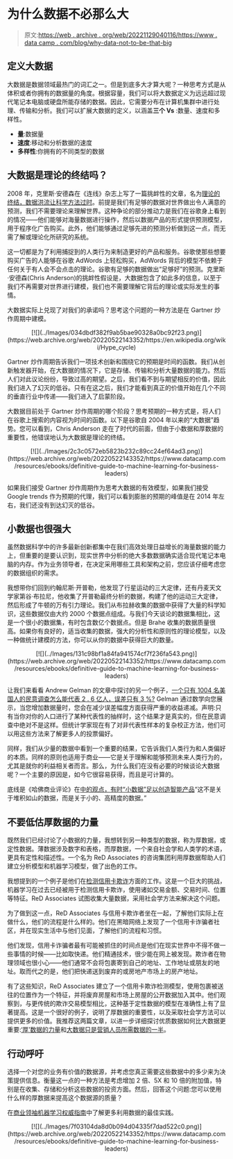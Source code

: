 # 为什么数据不必那么大

> 原文:[https://web . archive . org/web/20221129040116/https://www . data camp . com/blog/why-data-not-to-be-that-big](https://web.archive.org/web/20221129040116/https://www.datacamp.com/blog/why-data-doesnt-have-to-be-that-big)

## 定义大数据

大数据是数据领域最热门的词汇之一。但是到底多大才算大呢？一种思考方式是从体积或者你拥有的数据量的角度。根据容量，我们可以将大数据定义为远远超过现代笔记本电脑或硬盘所能存储的数据。因此，它需要分布在计算机集群中进行处理、传输和分析。我们可以扩展大数据的定义，以涵盖**三个 Vs** :数量、速度和多样性。

*   **量**:数据量
*   **速度**:移动和分析数据的速度
*   **多样性**:你拥有的不同类型的数据

## 大数据是理论的终结吗？

2008 年，克里斯·安德森在《连线》杂志上写了一篇挑衅性的文章，名为[理论的终结，数据洪流让科学方法过时](https://web.archive.org/web/20220522143352/https://www.wired.com/2008/06/pb-theory/)。前提是我们有足够的数据对世界做出令人满意的预测，我们不需要理论来理解世界。这种争论的部分推动力是我们在谷歌身上看到的情况——他们能够对海量数据进行操作，然后以数据产品的形式提供预测模型，用于程序化广告购买。此外，他们能够通过足够先进的预测分析做到这一点，而无需了解或理论化所研究的系统。

这一切都是为了利用捕捉到的人类行为来制造更好的产品和服务。谷歌使那些想要购买广告的人能够在谷歌 AdWords 上轻松购买，AdWords 背后的模型不依赖于任何关于有人会不会点击的理论。谷歌有足够的数据做出“足够好”的预测。克里斯·安德森(Chris Anderson)的挑衅性假设是，大数据包含了如此多的信息，以至于我们不再需要对世界进行建模，我们也不需要理解它背后的理论或实际发生的事情。

大数据实际上兑现了对我们的承诺吗？思考这个问题的一种方法是在 Gartner 炒作周期中建模。

<center>[![](../Images/034dbdf382f9ab5bae90328a0bc92f23.png)](https://web.archive.org/web/20220522143352/https://en.wikipedia.org/wiki/Hype_cycle)</center>

Gartner 炒作周期告诉我们一项技术创新和围绕它的预期是时间的函数。我们从创新触发器开始，在大数据的情况下，它是存储、传输和分析大量数据的能力。然后人们对此议论纷纷，导致过高的期望。之后，我们看不到与期望相反的价值，因此我们进入了幻灭的低谷。只有在这之后，我们才能看到真正的价值开始在几个不同的垂直行业中传递——我们进入了启蒙阶段。

大数据目前处于 Gartner 炒作周期的哪个阶段？思考预期的一种方式是，将人们在谷歌上搜索的内容视为时间的函数。以下是谷歌自 2004 年以来的“大数据”趋势。您可以看到，Chris Anderson 走在了时代的前面，但由于小数据和厚数据的重要性，他错误地认为大数据是理论的终结。

<center>[![](../Images/2c3c0572eb5823b232c89cc24ef64ad3.png)](https://web.archive.org/web/20220522143352/https://www.datacamp.com/resources/ebooks/definitive-guide-to-machine-learning-for-business-leaders)</center>

如果我们接受 Gartner 炒作周期作为思考大数据的有效模型，如果我们接受 Google trends 作为预期的代理，我们可以看到膨胀的预期的峰值是在 2014 年左右，我们还没有到达幻灭的低谷。

## 小数据也很强大

虽然数据科学中的许多最新创新都集中在我们高效处理日益增长的海量数据的能力上，但重要的是要认识到，现实世界中分析的绝大多数数据确实适合现代笔记本电脑的内存。作为业务领导者，在决定采用哪些工具和架构之前，您应该仔细考虑您的数据组织的需求。

我想带你们回到约翰尼斯·开普勒，他发现了行星运动的三大定律，还有丹麦天文学家第谷·布拉尼，他收集了开普勒最终分析的数据，构建了他的运动三大定律，然后形成了牛顿的万有引力理论。我们从布拉赫收集的数据中获得了大量的科学知识，这些数据仅由大约 2000 个数据点组成。与我们今天谈论的数据集相比，这是一个很小的数据集，有时包含数亿个数据点。但是 Brahe 收集的数据质量很高。如果你有良好的，适当收集的数据，强大的分析性和原则性的理论模型，以及一种做统计建模的方法，你可以从你的数据中获得巨大的数量。

<center>[![](../Images/131c98bf1a84fa941574cf7f236fa543.png)](https://web.archive.org/web/20220522143352/https://www.datacamp.com/resources/ebooks/definitive-guide-to-machine-learning-for-business-leaders)</center>

让我们来看看 Andrew Gelman 的文章中探讨的另一个例子，[一个只有 1004 名美国人的民意调查怎么能代表 2 . 6 亿人，误差只有 3 %?](https://web.archive.org/web/20220522143352/https://www.scientificamerican.com/article/howcan-a-poll-of-only-100/) Gelman 通过数学向您展示，当您增加数据量时，您会在减少误差幅度方面获得严重的收益递减。声明:只有当你对你的人口进行了某种代表性的抽样时，这个结果才是真实的，但在民意调查中绝对不是这样。但统计学家现在有了对非代表性样本的复杂校正方法，他们可以用这些方法来了解更多人的投票偏好。

同样，我们从少量的数据中看到一个重要的结果，它告诉我们人类行为和人类偏好的本质。同样的原则也适用于商业——它是关于理解和能够预测未来人类行为的，尤其是就你的利益相关者而言。那么，为什么我们在没有必要的时候谈论大数据呢？一个主要的原因是，如今它很容易获得，而且是可计算的。

底线是《哈佛商业评论》在[中的观点，有时“小数据”足以创造智能产品](https://web.archive.org/web/20220522143352/https://hbr.org/2017/07/sometimes-small-data-is-enough-to-create-smart-products)“这不是关于堆积如山的数据，而是关于小的、高精度的数据。”

## 不要低估厚数据的力量

既然我们已经讨论了小数据的力量，我想转到另一种类型的数据，称为厚数据，或定性数据。薄数据涉及数字和表格，而厚数据，一个来自社会学和人类学的术语，更具有定性和描述性。一个名为 ReD Associates 的咨询集团利用厚数据帮助人们建立分析模型和机器学习模型，做了出色的工作。

我想提到的一个例子是他们在[检测信用卡欺诈](https://web.archive.org/web/20220522143352/https://www.redassociates.com/press-1/2017/10/18/forbes-big-data-insights-or-illusions)方面的工作。这是一个巨大的挑战，机器学习在过去已经被用于检测信用卡欺诈，使用诸如交易金额、交易时间、位置等特征。ReD Associates 试图收集大量数据，采用社会学方法来解决这个问题。

为了做到这一点，ReD Associates 与信用卡欺诈者坐在一起，了解他们实际上在做什么，他们的流程是什么样的。他们在黑暗网络上发现了一个信用卡诈骗者社区，并在现实生活中与他们见面，了解他们的流程和习惯。

他们发现，信用卡诈骗者最有可能被抓住的时间点是他们在现实世界中不得不做一些事情的时候——比如取快递。他们精通技术，很少能在网上被发现。欺诈者在物理领域也很小心——他们通常不会将包裹寄到自己的地址、工作地址或朋友的地址。取而代之的是，他们把快递送到废弃的或房地产市场上的房产地址。

有了这些知识，ReD Associates 建立了一个信用卡欺诈检测模型，使用包裹被送往的位置作为一个特征，并将废弃房屋和市场上房屋的公开数据加入其中。他们观察到，与更传统的欺诈交易模型相比，这种基于定性数据的模型在准确性上有了显著提高。这是一个很好的例子，说明了厚数据的重要性，以及采取社会学方法可以提供更多的价值。我推荐这两篇文章，以进一步详细探讨优质数据如何比大数据更重要:[‘厚’数据的力量](https://web.archive.org/web/20220522143352/https://www.redassociates.com/press-1/2017/10/18/forbes-big-data-insights-or-illusions)和[大数据只是营销人员所需数据的一半](https://web.archive.org/web/20220522143352/https://store.hbr.org/product/big-data-is-only-half-the-data-marketers-need/H02GX9)。

## 行动呼吁

选择一个对您的业务有价值的数据源，并考虑您真正需要这些数据中的多少来为决策提供信息。衡量这一点的一种方法是考虑增加 2 倍、5X 和 10 倍的附加值，特别是在收集、存储和分析这些数据的投资方面。然后，回答这个问题:您可以使用什么样的厚数据来提高这个数据源的质量？

在[商业领袖机器学习权威指南](https://web.archive.org/web/20220522143352/https://www.datacamp.com/resources/ebooks/definitive-guide-to-machine-learning-for-business-leaders)中了解更多利用数据的最佳实践。

<center>[![](../Images/7f03104da8d0b094d04335f7dad522c0.png)](https://web.archive.org/web/20220522143352/https://www.datacamp.com/resources/ebooks/definitive-guide-to-machine-learning-for-business-leaders)</center>